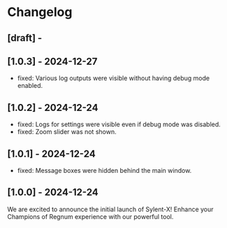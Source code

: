 # Changelog

## [draft] - 


## [1.0.3] - 2024-12-27
- fixed: Various log outputs were visible without having debug mode enabled.

## [1.0.2] - 2024-12-24
- fixed: Logs for settings were visible even if debug mode was disabled.
- fixed: Zoom slider was not shown.

## [1.0.1] - 2024-12-24
- fixed: Message boxes were hidden behind the main window.

## [1.0.0] - 2024-12-24
We are excited to announce the initial launch of Sylent-X! Enhance your Champions of Regnum experience with our powerful tool.

